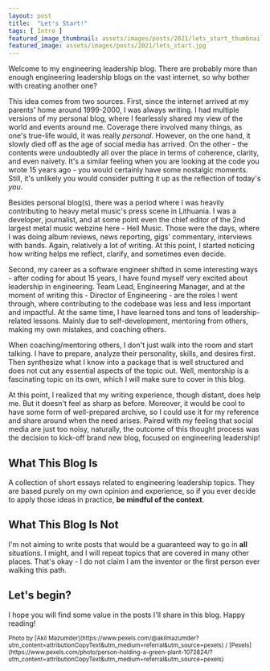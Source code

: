 ```yaml
---
layout: post
title:  "Let's Start!"
tags: [ Intro ]
featured_image_thumbnail: assets/images/posts/2021/lets_start_thumbnail.jpg 
featured_image: assets/images/posts/2021/lets_start.jpg
---
```

Welcome to my engineering leadership blog. There are probably more than enough engineering leadership blogs on the vast internet, so why bother with creating another one?
<!--more-->

This idea comes from two sources. First, since the internet arrived at my parents' home around 1999-2000, I was always writing. I had multiple versions of my personal blog, where I fearlessly shared my view of the world and events around me. Coverage there involved many things, as one's true-life would, it was really _personal_. However, on the one hand, it slowly died off as the age of social media has arrived. On the other - the contents were undoubtedly all over the place in terms of coherence, clarity, and even naivety. It's a similar feeling when you are looking at the code you wrote 15 years ago - you would certainly have some nostalgic moments. Still, it's unlikely you would consider putting it up as the reflection of today's _you_. 

Besides personal blog(s), there was a period where I was heavily contributing to heavy metal music's press scene in Lithuania. I was a developer, journalist, and at some point even the chief editor of the 2nd largest metal music webzine here - Hell Music. Those were the days, where I was doing album reviews, news reporting, gigs' commentary, interviews with bands. Again, relatively a lot of writing. At this point, I started noticing how writing helps me reflect, clarify, and sometimes even decide. 

Second, my career as a software engineer shifted in some interesting ways - after coding for about 15 years, I have found myself very excited about leadership in engineering. Team Lead, Engineering Manager, and at the moment of writing this - Director of Engineering - are the roles I went through, where contributing to the codebase was less and less important and impactful. At the same time, I have learned tons and tons of leadership-related lessons. Mainly due to self-development, mentoring from others, making my own mistakes, and coaching others.

When coaching/mentoring others, I don't just walk into the room and start talking. I have to prepare, analyze their personality, skills, and desires first. Then synthesize what I know into a package that is well structured and does not cut any essential aspects of the topic out. Well, mentorship is a fascinating topic on its own, which I will make sure to cover in this blog.

At this point, I realized that my writing experience, though distant, does help me. But it doesn't feel as sharp as before. Moreover, it would be cool to have some form of well-prepared archive, so I could use it for my reference and share around when the need arises. Paired with my feeling that social media are just too noisy, naturally, the outcome of this thought process was the decision to kick-off brand new blog, focused on engineering leadership!

## What This Blog Is

A collection of short essays related to engineering leadership topics. They are based purely on my own opinion and experience, so if you ever decide to apply those ideas in practice, **be mindful of the context**. 

## What This Blog Is Not

I'm not aiming to write posts that would be a guaranteed way to go in **all** situations. I might, and I will repeat topics that are covered in many other places. That's okay - I do not claim I am the inventor or the first person ever walking this path.

## Let's begin?

I hope you will find some value in the posts I'll share in this blog. Happy reading!

<small>
	Photo by [Akil Mazumder](https://www.pexels.com/@akilmazumder?utm_content=attributionCopyText&utm_medium=referral&utm_source=pexels) / [Pexels](https://www.pexels.com/photo/person-holding-a-green-plant-1072824/?utm_content=attributionCopyText&utm_medium=referral&utm_source=pexels)
</small>
